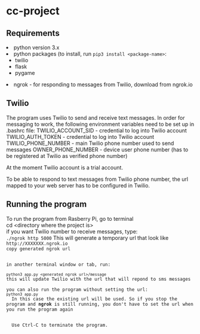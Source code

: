 # cc-project

<h2>Requirements</h2>
<li>python version 3.x</li>
<li>python packages (to install, run <code>pip3 install &lt;package-name&gt;</code>:
<ul>
<li>twilio</li>
<li>flask</li>
<li>pygame</li>
</ul>
</li>
<li>ngrok  - for responding to messages from Twilio, download from ngrok.io</li>

<h2>Twilio</h2>
The program uses Twilio to send and receive text messages.
In order for messaging to work, the following environment variables need to be set up in .bashrc file:
TWILIO_ACCOUNT_SID - credential to log into Twilio account
TWILIO_AUTH_TOKEN - credential to log into Twilio account
TWILIO_PHONE_NUMBER - main Twilio phone number used to send messages
OWNER_PHONE_NUMBER - device user phone number (has to be registered at Twilio as verified phone number)

At the moment Twilio account is a trial account.

To be able to respond to text messages from Twilio phone number, the url mapped to your web server has to be configured in Twilio. 


<h2>Running the program</h2>
To run the program from Rasberry Pi, go to terminal<br/>
cd &lt;directory where the project is&gt;<br>
if you want Twilio number to receive messages, type:<br>
<code>./ngrok http 5000</code>
This will generate a temporary url that look like <code>http://XXXXXXX.ngrok.io
copy generated ngrok url<br><br>
in another terminal window or tab, run:<br>
<code>python3 app.py &lt;generated ngrok url&gt;/message</code>
this will update Twilio with the url that will repond to sms messages<br>
you can also run the program without setting the url:
<code>python3 app.py</code>
  In this case the existing url will be used. So if you stop the program and <b>ngrok</b> is still running, you don't have to set the url when you run the program again<br><br>
  Use Ctrl-C to terminate the program.
